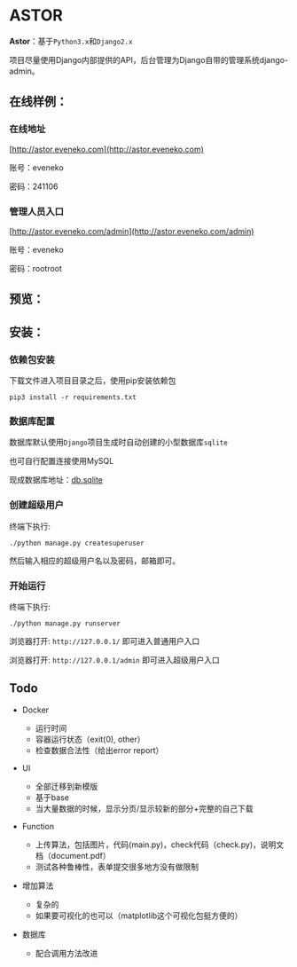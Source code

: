 # ASTOR

**Astor**：基于`Python3.x`和`Django2.x`

项目尽量使用Django内部提供的API，后台管理为Django自带的管理系统django-admin。

## 在线样例：

### 在线地址

[http://astor.eveneko.com](http://astor.eveneko.com)

账号：eveneko

密码：241106

### 管理人员入口

[http://astor.eveneko.com/admin](http://astor.eveneko.com/admin)

账号：eveneko

密码：rootroot


## 预览：

## 安装：

### 依赖包安装

下载文件进入项目目录之后，使用pip安装依赖包

`pip3 install -r requirements.txt`

### 数据库配置

数据库默认使用`Django`项目生成时自动创建的小型数据库`sqlite`

也可自行配置连接使用MySQL

现成数据库地址：[db.sqlite](http://share.eveneko.com/db.sqlite3)

### 创建超级用户

终端下执行:

`./python manage.py createsuperuser`

然后输入相应的超级用户名以及密码，邮箱即可。

### 开始运行

终端下执行:

`./python manage.py runserver`

浏览器打开: `http://127.0.0.1/` 即可进入普通用户入口

浏览器打开: `http://127.0.0.1/admin` 即可进入超级用户入口

## Todo

- Docker
    - 运行时间
    - 容器运行状态（exit(0), other）
    - 检查数据合法性（给出error report）

- UI
    - 全部迁移到新模版
    - 基于base
    - 当大量数据的时候，显示分页/显示较新的部分+完整的自己下载

- Function
    - 上传算法，包括图片，代码(main.py)，check代码（check.py)，说明文档（document.pdf）
    - 测试各种鲁棒性，表单提交很多地方没有做限制

- 增加算法
    - 复杂的
    - 如果要可视化的也可以（matplotlib这个可视化包挺方便的）

- 数据库
    - 配合调用方法改进